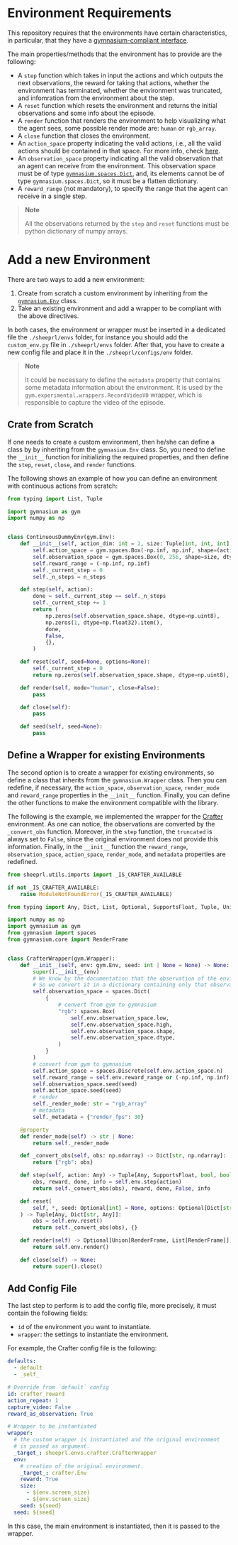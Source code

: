 # Environment Requirements
This repository requires that the environments have certain characteristics, in particular, that they have a [gymnasium-compliant interface](https://gymnasium.farama.org/api/env/).

The main properties/methods that the environment has to provide are the following:
* A `step` function which takes in input the actions and which outputs the next observations, the reward for taking that actions, whether the environment has terminated, whether the environment was truncated, and infomration from the environment about the step.
* A `reset` function which resets the environment and returns the initial observations and some info about the episode.
* A `render` function that renders the environment to help visualizing what the agent sees, some possible render mode are: `human` or `rgb_array`.
* A `close` function that closes the environment.
* An `action_space` property indicating the valid actions, i.e., all the valid actions should be contained in that space. For more info, check [here](https://gymnasium.farama.org/api/spaces/fundamental/).
* An `observation_space` property indicating all the valid observation that an agent can receive from the environment. This observation space must be of type [`gymnasium.spaces.Dict`](https://gymnasium.farama.org/api/spaces/composite/#gymnasium.spaces.Dict), and, its elements cannot be of type `gymnasium.spaces.Dict`, so it must be a flatten dictionary.
* A `reward_range` (not mandatory), to specify the range that the agent can receive in a single step.

> **Note**
>
> All the observations returned by the `step` and `reset` functions must be python dictionary of numpy arrays.

# Add a new Environment
There are two ways to add a new environment:
1. Create from scratch a custom environment by inheriting from the [`gymnasium.Env`](https://gymnasium.farama.org/api/env/#gymnasium-env) class.
2. Take an existing environment and add a wrapper to be compliant with the above directives.

In both cases, the environment or wrapper must be inserted in a dedicated file the `./sheeprl/envs` folder, for instance you should add the `custom_env.py` file in `./sheeprl/envs` folder.
After that, you have to create a new config file and place it in the `./sheeprl/configs/env` folder.

> **Note**
>
> It could be necessary to define the `metadata` property that contains some metadata information about the environment. It is used by the `gym.experimental.wrappers.RecordVideoV0` wrapper, which is responsible to capture the video of the episode.

## Crate from Scratch
If one needs to create a custom environment, then he/she can define a class by by inheriting from the `gymnasium.Env` class. So, you need to define the `__init__` function for initializing the required properties, and then define the `step`, `reset`, `close`, and `render` functions.

The following shows an example of how you can define an environment with continuous actions from scratch:
```python
from typing import List, Tuple

import gymnasium as gym
import numpy as np


class ContinuousDummyEnv(gym.Env):
    def __init__(self, action_dim: int = 2, size: Tuple[int, int, int] = (3, 64, 64), n_steps: int = 128):
        self.action_space = gym.spaces.Box(-np.inf, np.inf, shape=(action_dim,))
        self.observation_space = gym.spaces.Box(0, 256, shape=size, dtype=np.uint8)
        self.reward_range = (-np.inf, np.inf)
        self._current_step = 0
        self._n_steps = n_steps

    def step(self, action):
        done = self._current_step == self._n_steps
        self._current_step += 1
        return (
            np.zeros(self.observation_space.shape, dtype=np.uint8),
            np.zeros(1, dtype=np.float32).item(),
            done,
            False,
            {},
        )

    def reset(self, seed=None, options=None):
        self._current_step = 0
        return np.zeros(self.observation_space.shape, dtype=np.uint8), {}

    def render(self, mode="human", close=False):
        pass

    def close(self):
        pass

    def seed(self, seed=None):
        pass
```

## Define a Wrapper for existing Environments
The second option is to create a wrapper for existing environments, so define a class that inherits from the `gymnasium.Wrapper` class.
Then you can redefine, if necessary, the `action_space`, `observation_space`, `render_mode` and `reward_range` properties in the `__init__` function.
Finally, you can define the other functions to make the environment compatible with the library.

The following is the example, we implemented the wrapper for the [Crafter](https://github.com/danijar/crafter) environment. As one can notice, the observations are converted by the `_convert_obs` function. Moreover, in the `step` function, the `truncated` is always set to `False`, since the original environment does not provide this information. Finally, in the `__init__` function the `reward_range`, `observation_space`, `action_space`, `render_mode`, and `metadata` properties are redefined.
```python
from sheeprl.utils.imports import _IS_CRAFTER_AVAILABLE

if not _IS_CRAFTER_AVAILABLE:
    raise ModuleNotFoundError(_IS_CRAFTER_AVAILABLE)

from typing import Any, Dict, List, Optional, SupportsFloat, Tuple, Union

import numpy as np
import gymnasium as gym
from gymnasium import spaces
from gymnasium.core import RenderFrame


class CrafterWrapper(gym.Wrapper):
    def __init__(self, env: gym.Env, seed: int | None = None) -> None:
        super().__init__(env)
        # We know by the documentation that the observation of the environment is a single image.
        # So we convert it in a dictionary containing only that observation. 
        self.observation_space = spaces.Dict(
            {
                # convert from gym to gymnasium
                "rgb": spaces.Box(
                    self.env.observation_space.low,
                    self.env.observation_space.high,
                    self.env.observation_space.shape,
                    self.env.observation_space.dtype,
                )
            }
        )
        # convert from gym to gymnasium
        self.action_space = spaces.Discrete(self.env.action_space.n)
        self.reward_range = self.env.reward_range or (-np.inf, np.inf)
        self.observation_space.seed(seed)
        self.action_space.seed(seed)
        # render
        self._render_mode: str = "rgb_array"
        # metadata
        self._metadata = {"render_fps": 30}

    @property
    def render_mode(self) -> str | None:
        return self._render_mode

    def _convert_obs(self, obs: np.ndarray) -> Dict[str, np.ndarray]:
        return {"rgb": obs}

    def step(self, action: Any) -> Tuple[Any, SupportsFloat, bool, bool, Dict[str, Any]]:
        obs, reward, done, info = self.env.step(action)
        return self._convert_obs(obs), reward, done, False, info

    def reset(
        self, *, seed: Optional[int] = None, options: Optional[Dict[str, Any]] = None
    ) -> Tuple[Any, Dict[str, Any]]:
        obs = self.env.reset()
        return self._convert_obs(obs), {}

    def render(self) -> Optional[Union[RenderFrame, List[RenderFrame]]]:
        return self.env.render()

    def close(self) -> None:
        return super().close()
```

## Add Config File
The last step to perform is to add the config file, more precisely, it must contain the following fields:
* `id` of the environment you want to instantiate.
* `wrapper`: the settings to instantiate the environment.

For example, the Crafter config file is the following:
```yaml
defaults:
  - default
  - _self_

# Override from `default` config
id: crafter_reward
action_repeat: 1
capture_video: False
reward_as_observation: True

# Wrapper to be instantiated
wrapper:
  # the custom wrapper is instantiated and the original environment
  # is passed as argument.
  _target_: sheeprl.envs.crafter.CrafterWrapper
  env:
    # creation of the original environment.
    _target_: crafter.Env
    reward: True
    size: 
      - ${env.screen_size}
      - ${env.screen_size}
    seed: ${seed}
  seed: ${seed}
```
In this case, the main environment is instantiated, then it is passed to the wrapper.